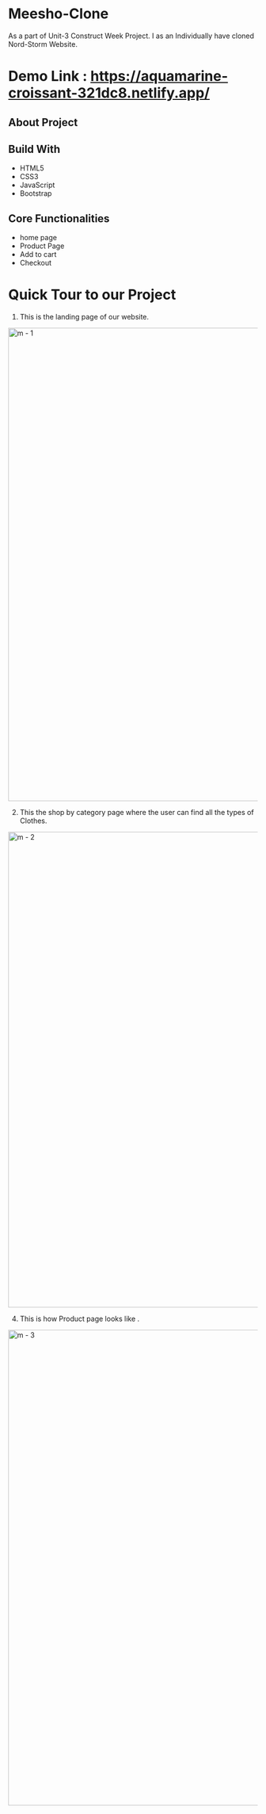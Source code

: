 # Meesho-Clone
As a part of Unit-3 Construct Week Project. I as an Individually have cloned Nord-Storm Website.

# Demo Link : https://aquamarine-croissant-321dc8.netlify.app/

## About Project

## Build With
* HTML5
* CSS3
* JavaScript
* Bootstrap
  
## Core Functionalities
* home page
* Product Page
* Add to cart
* Checkout

# Quick Tour to our Project
1. This is the landing page of our website.
<img width="955" alt="m - 1" src="https://user-images.githubusercontent.com/97451974/174033731-16aff132-16f1-408d-802b-49d6a5c79e54.png">


2. This the shop by category page where the user can find all the types of Clothes.
<img width="960" alt="m - 2" src="https://user-images.githubusercontent.com/97451974/174033780-fc9f4473-12f6-4e7c-83f5-033c80dee1e7.png">


4. This is how Product page looks like . 
<img width="960" alt="m - 3" src="https://user-images.githubusercontent.com/97451974/174033963-c916996c-9c0d-49b4-9372-935005626498.png">

